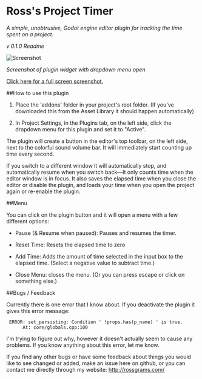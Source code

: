 # Ross's Project Timer
_A simple, unobtrusive, Godot engine editor plugin for tracking the time spent on a project._

_v 0.1.0 Readme_

![Screenshot](http://i.imgur.com/POdzdgc.png)

_Screenshot of plugin widget with dropdown menu open_

[Click here for a full screen screenshot.](http://i.imgur.com/kwhBoeh.png) 

##How to use this plugin

1. Place the 'addons' folder in your project's root folder. 
(If you've downloaded this from the Asset Library it should happen automatically)

2. In Project Settings, in the Plugins tab, on the left side, click the dropdown menu for this plugin and set it to "Active". 

The plugin will create a button in the editor's top toolbar, on the left side, next to the colorful sound volume bar. It will
immediately start counting up time every second. 

If you switch to a different window it will automatically stop, and automatically resume when you switch back—It only counts
time when the editor window is in focus. It also saves the elapsed time when you close the editor or disable the plugin, and 
loads your time when you open the project again or re-enable the plugin. 


##Menu

You can click on the plugin button and it will open a menu with a few different options:

- Pause (& Resume when paused): Pauses and resumes the timer. 

- Reset Time: Resets the elapsed time to zero

- Add Time: Adds the amount of time selected in the input box to the elapsed time. 
            (Select a negative value to subtract time.)

- Close Menu: closes the menu. (Or you can press escape or click on something else.)


##Bugs / Feedback

Currently there is one error that I know about. If you deactivate the plugin it gives this error message:


     ERROR: set_persisting: Condition ' !props.has(p_name) ' is true.
          At: core/globals.cpp:100


I'm trying to figure out why, however it doesn't actually seem to cause any problems. If you know anything about this 
error, let me know. 

If you find any other bugs or have some feedback about things you would like to see changed or added, make an issue here on github, or you can contact me directly through my website: http://rossgrams.com/
